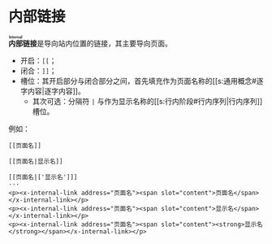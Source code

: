 # 内部链接

**<ruby>内部<rt>Internal</rt></ruby>链接**是导向站内位置的链接，其主要导向页面。

- 开启：`[[`；
- 闭合：`]]`；
- 槽位：其开启部分与闭合部分之间，首先填充作为页面名称的[[s:通用概念#逐字内容|逐字内容]]。
  - 其次可选：分隔符 `|` 与作为显示名称的[[s:行内阶段#行内序列|行内序列]]槽位。

例如：

```example
[[页面名]]

[[页面名|显示名]]

[[页面名|['显示名']]]
···
<p><x-internal-link address="页面名"><span slot="content">页面名</span></x-internal-link></p>
<p><x-internal-link address="页面名"><span slot="content">显示名</span></x-internal-link></p>
<p><x-internal-link address="页面名"><span slot="content"><strong>显示名</strong></span></x-internal-link></p>
```
